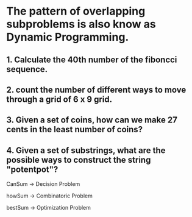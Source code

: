 # The pattern of overlapping subproblems is also know as Dynamic Programming.

## 1. Calculate the 40th number of the fiboncci sequence.

## 2. count the number of different ways to move through a grid of 6 x 9 grid.

## 3. Given a set of coins, how can we make 27 cents in the least number of coins?

## 4. Given a set of substrings, what are the possible ways to construct the string "potentpot"?


CanSum -> Decision Problem

howSum -> Combinatoric Problem

bestSum -> Optimization Problem